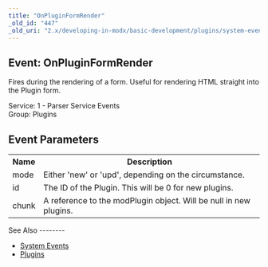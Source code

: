 ```yaml
---
title: "OnPluginFormRender"
_old_id: "447"
_old_uri: "2.x/developing-in-modx/basic-development/plugins/system-events/onpluginformrender"
---
```


Event: OnPluginFormRender
-------------------------

Fires during the rendering of a form. Useful for rendering HTML straight into the Plugin form.

Service: 1 - Parser Service Events   
Group: Plugins

Event Parameters
----------------

<table><tbody><tr><th>Name</th><th>Description</th></tr><tr><td>mode</td><td>Either 'new' or 'upd', depending on the circumstance.</td></tr><tr><td>id</td><td>The ID of the Plugin. This will be 0 for new plugins.</td></tr><tr><td>chunk</td><td>A reference to the modPlugin object. Will be null in new plugins.</td></tr></tbody></table>See Also
--------

- [System Events](developing-in-modx/basic-development/plugins/system-events "System Events")
- [Plugins](developing-in-modx/basic-development/plugins "Plugins")